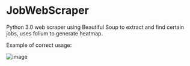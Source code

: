 # JobWebScraper
Python 3.0 web scraper using Beautiful Soup to extract and find certain jobs, uses folium to generate heatmap.






Example of correct usage:

![image](https://github.com/user-attachments/assets/7252d553-f9f3-4d4b-a3d0-b8ba25a544c9)
